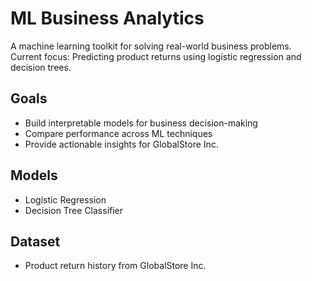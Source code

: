 # ML Business Analytics

A machine learning toolkit for solving real-world business problems.  
Current focus: Predicting product returns using logistic regression and decision trees.

## Goals
- Build interpretable models for business decision-making
- Compare performance across ML techniques
- Provide actionable insights for GlobalStore Inc.

## Models
- Logistic Regression
- Decision Tree Classifier

## Dataset
- Product return history from GlobalStore Inc.
